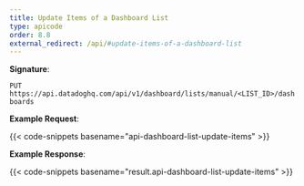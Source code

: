 ```yaml
---
title: Update Items of a Dashboard List
type: apicode
order: 8.8
external_redirect: /api/#update-items-of-a-dashboard-list
---
```


**Signature**:

`PUT https://api.datadoghq.com/api/v1/dashboard/lists/manual/<LIST_ID>/dashboards`

**Example Request**:

{{< code-snippets basename="api-dashboard-list-update-items" >}}

**Example Response**:

{{< code-snippets basename="result.api-dashboard-list-update-items" >}}

